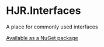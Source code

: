 # HJR.Interfaces
A place for commonly used interfaces

[Available as a NuGet package](https://www.nuget.org/packages/HJR.Interfaces/)
